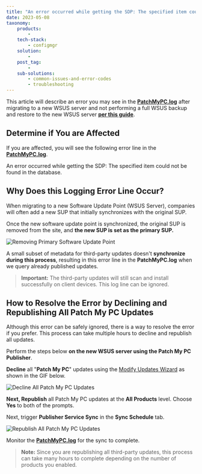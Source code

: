 ```yaml
---
title: "An error occurred while getting the SDP: The specified item could not be found in the database"
date: 2023-05-08
taxonomy:
    products:
        - 
    tech-stack:
        - configmgr
    solution:
        - 
    post_tag:
        - 
    sub-solutions:
        - common-issues-and-error-codes
        - troubleshooting
---
```


This article will describe an error you may see in the **[PatchMyPC.log](https://patchmypc.com/collecting-log-files-for-patch-my-pc-support#publishing-service-app-logs-intune)** after migrating to a new WSUS server and not performing a full WSUS backup and restore to the new WSUS server **[per this guide](https://www.youtube.com/watch?v=bBcJY8_uHCQ&t=2433s)**.

## Determine if You are Affected

If you are affected, you will see the following error line in the **[PatchMyPC.log](https://patchmypc.com/collecting-log-files-for-patch-my-pc-support#publishing-service-app-logs-intune)**.

An error occurred while getting the SDP: The specified item could not be found in the database.

## Why Does this Logging Error Line Occur?

When migrating to a new Software Update Point (WSUS Server), companies will often add a new SUP that initially synchronizes with the original SUP.

Once the new software update point is synchronized, the original SUP is removed from the site, and **the new SUP is set as the primary SUP.**

![Removing Primary Software Update Point](images/Removing-Primary-Software-Update-Point.png)

A small subset of metadata for third-party updates doesn't **synchronize during this process**, resulting in this error line in the **PatchMyPC.log** when we query already published updates.

> **Important:** The third-party updates will still scan and install successfully on client devices. This log line can be ignored.

## How to Resolve the Error by Declining and Republishing All Patch My PC Updates

Although this error can be safely ignored, there is a way to resolve the error if you prefer. This process can take multiple hours to decline and republish all updates.

Perform the steps below **on the new WSUS server using the Patch My PC Publisher**.

**Decline** all "**Patch My PC**" updates using the [Modify Updates Wizard](https://patchmypc.com/modify-published-third-party-updates-wizard#decline) as shown in the GIF below.

![Decline All Patch My PC Updates](images/Decline-All-PatchMyPC-Software-Updates.gif)

**Next, Republish** all Patch My PC updates at the **All Products** level. Choose **Yes** to both of the prompts.

Next, trigger **Publisher Service Sync** in the **Sync Schedule** tab.

![Republish All Patch My PC Updates](images/Republish-All-Software-Updates.gif)

Monitor the **[PatchMyPC.log](https://patchmypc.com/collecting-log-files-for-patch-my-pc-support#publishing-service-app-logs-intune)** for the sync to complete.

> **Note:** Since you are republishing all third-party updates, this process can take many hours to complete depending on the number of products you enabled.
